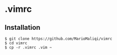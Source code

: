# .vimrc
## Installation
`$ git clone https://github.com/MarioMaliqi/vimrc`  
`$ cd vimrc`  
`$ cp -r .vimrc .vim ~`  
